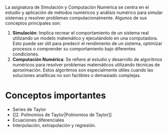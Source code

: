 La asignatura de Simulación y Computación Numérica se centra en el estudio y aplicación de métodos numéricos y análisis numérico para simular sistemas y resolver problemas computacionalmente. Algunos de sus conceptos principales son:
1. **Simulación**: Implica recrear el comportamiento de un sistema real utilizando un modelo matemático y ejecutándolo en una computadora. Esto puede ser útil para predecir el rendimiento de un sistema, optimizar procesos o comprender su comportamiento bajo diferentes condiciones.
2. **Computación Numérica**: Se refiere al estudio y desarrollo de algoritmos numéricos para resolver problemas matemáticos utilizando técnicas de aproximación. Estos algoritmos son especialmente útiles cuando las soluciones analíticas no son factibles o demasiado complejas.

# Conceptos importantes
- Series de Taylor
- [[2. Polinomios de Taylor|Polinomios de Taylor]]
- Ecuaciones diferenciales
- Interpolación, extrapolación y regresión.
